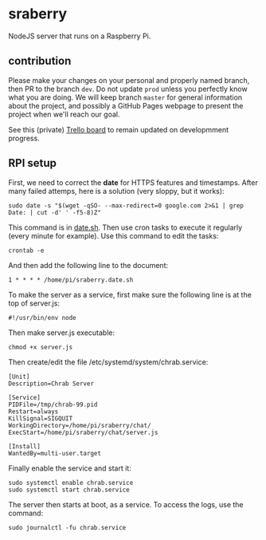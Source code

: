 # sraberry
NodeJS server that runs on a Raspberry Pi.

## contribution

Please make your changes on your personal and properly named branch, then PR to the branch `dev`. Do not update `prod` unless you perfectly know what you are doing. We will keep branch `master` for general information about the project, and possibly a GitHub Pages webpage to present the project when we'll reach our goal.

See this (private) [Trello board](https://trello.com/b/atZzWEwe/sraberry) to remain updated on developmment progress.

## RPI setup

First, we need to correct the **date** for HTTPS features and timestamps. After many failed
attemps, here is a solution (very sloppy, but it works):

    sudo date -s "$(wget -qSO- --max-redirect=0 google.com 2>&1 | grep Date: | cut -d' ' -f5-8)Z"

This command is in [date.sh](date.sh). Then use cron tasks to execute it regularly (every
minute for example). Use this command to edit the tasks:

    crontab -e

And then add the following line to the document:

    1 * * * * /home/pi/sraberry.date.sh

To make the server as a service, first make sure the following line is at the top of server.js:

    #!/usr/bin/env node

Then make server.js executable:

    chmod +x server.js

Then create/edit the file /etc/systemd/system/chrab.service:

    [Unit]
    Description=Chrab Server
    
    [Service]
    PIDFile=/tmp/chrab-99.pid
    Restart=always
    KillSignal=SIGQUIT
    WorkingDirectory=/home/pi/sraberry/chat/
    ExecStart=/home/pi/sraberry/chat/server.js
    
    [Install]
    WantedBy=multi-user.target

Finally enable the service and start it:

    sudo systemctl enable chrab.service
    sudo systemctl start chrab.service

The server then starts at boot, as a service. To access the logs, use the command:

    sudo journalctl -fu chrab.service

